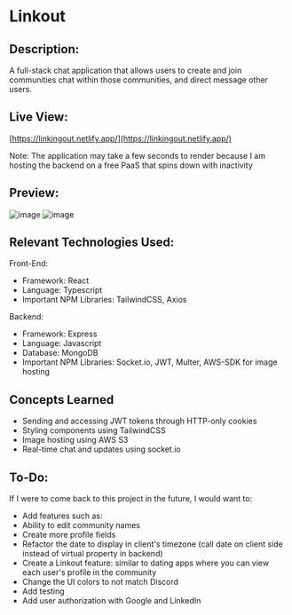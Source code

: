 # Linkout
## Description:
A full-stack chat application that allows users to create and join communities chat within those communities, and direct message other users.

## Live View:
[https://linkingout.netlify.app/](https://linkingout.netlify.app/)

Note: The application may take a few seconds to render because I am hosting the backend on a free PaaS that spins down with inactivity

## Preview:
![image](https://github.com/bobandash/linkout/assets/74850332/24835838-70d7-4563-8196-009a820bf8ba)
![image](https://github.com/bobandash/linkout/assets/74850332/03569857-76e8-451c-a909-0ea5bbe30b65)

## Relevant Technologies Used:
Front-End:
- Framework: React
- Language: Typescript
- Important NPM Libraries: TailwindCSS, Axios
  
Backend:
- Framework: Express
- Language: Javascript
- Database: MongoDB
- Important NPM Libraries: Socket.io, JWT, Multer, AWS-SDK for image hosting

## Concepts Learned
- Sending and accessing JWT tokens through HTTP-only cookies
- Styling components using TailwindCSS
- Image hosting using AWS S3
- Real-time chat and updates using socket.io

## To-Do:
If I were to come back to this project in the future, I would want to:
- Add features such as:
- Ability to edit community names
- Create more profile fields
- Refactor the date to display in client's timezone (call date on client side instead of virtual property in backend)
- Create a Linkout feature: similar to dating apps where you can view each user's profile in the community
- Change the UI colors to not match Discord
- Add testing
- Add user authorization with Google and LinkedIn
